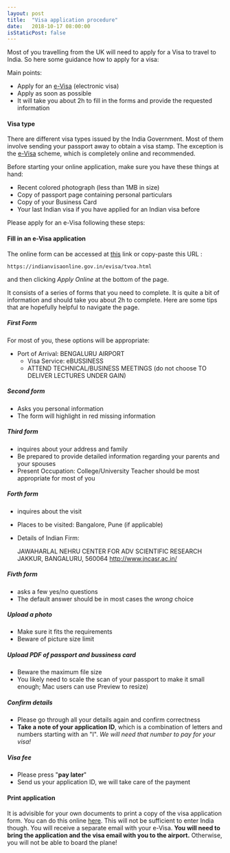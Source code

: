 ```yaml
---
layout: post
title:  "Visa application procedure"
date:   2018-10-17 08:00:00
isStaticPost: false
---
```

	
Most of you travelling from the UK will need to apply for a Visa to travel to India. So here some guidance how to apply for a visa:

Main points:

* Apply for an [e-Visa](https://indianvisaonline.gov.in/evisa/tvoa.html) (electronic visa)
* Apply as soon as possible
* It will take you about 2h to fill in the forms and provide the requested information
	
#### Visa type

There are different visa types issued by the India Government. Most of
them involve sending your passport away to obtain a visa stamp. The
exception is
the [e-Visa](https://indianvisaonline.gov.in/evisa/tvoa.html) scheme,
which is completely online and recommended.

Before starting your online application, make sure you have these things at hand:

- Recent colored photograph (less than 1MB in size)
- Copy of passport page containing personal particulars
- Copy of your Business Card
- Your last Indian visa if you have applied for an Indian visa before

Please apply for an e-Visa following these steps:

#### Fill in an e-Visa application

The online form can be accessed at [this](https://indianvisaonline.gov.in/evisa/tvoa.html) link or copy-paste this URL :

    https://indianvisaonline.gov.in/evisa/tvoa.html
	
and then clicking *Apply Online* at the bottom of the page.	

It consists of a series of forms that you need to complete. It is
quite a bit of information and should take you about 2h to
complete. Here are some tips that are hopefully helpful to navigate
the page.

##### First Form

For most of you, these options will be appropriate:

- Port of Arrival: BENGALURU AIRPORT
  - Visa Service: eBUSSINESS 
  - ATTEND TECHNICAL/BUSINESS MEETINGS (do not choose TO DELIVER LECTURES UNDER GAIN)
	  
##### Second form 

- Asks you personal information
- The form will highlight in red missing information
	
##### Third form 

- inquires about your address and family 
- Be prepared to provide detailed information regarding your
  parents and your spouses
- Present Occupation: College/University Teacher should be most
  appropriate for most of you
	
##### Forth form 

- inquires about the visit
- Places to be visited: Bangalore, Pune (if applicable)
- Details of Indian Firm:

	JAWAHARLAL NEHRU CENTER FOR ADV SCIENTIFIC RESEARCH
	JAKKUR, BANGALURU, 560064
    http://www.jncasr.ac.in/
	  
   
##### Fivth form 

- asks a few yes/no questions
- The default answer should be in most cases the *wrong* choice
	
##### Upload a photo

- Make sure it fits the requirements
- Beware of picture size limit
	
##### Upload PDF of passport and bussiness card

- Beware the maximum file size
- You likely need to scale the scan of your passport to make it
  small enough; Mac users can use Preview to resize)
		
##### Confirm details

- Please go through all your details again and confirm correctness
- **Take a note of your application ID**, which is a combination of
  letters and numbers starting with an "I". *We will need that number
  to pay for your visa!*
	
##### Visa fee

- Please press "**pay later**"
- Send us your application ID, we will take care of the payment
	
#### Print application

It is advisible for your own documents to print a copy of the visa
application form. You can do this
online [here](https://indianvisaonline.gov.in/evisa/tvoa.html). This
will not be sufficient to enter India though. You will receive a
separate email with your e-Visa. **You will need to bring the
application and the visa email with you to the airport.** Otherwise,
you will not be able to board the plane!
	
	

